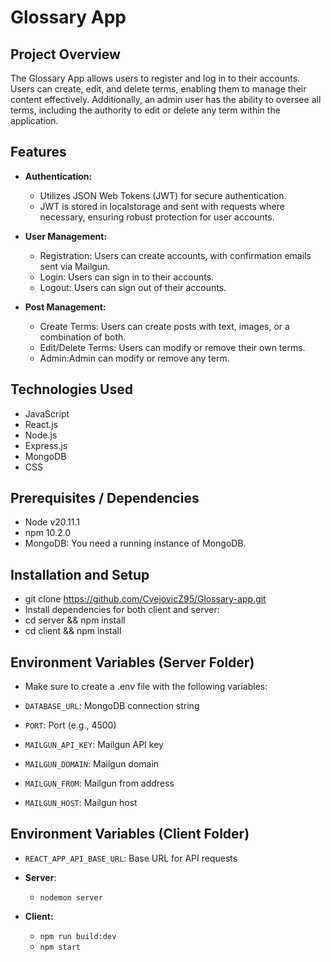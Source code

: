 # Glossary App

## Project Overview

The Glossary App allows users to register and log in to their accounts. Users can create, edit, and delete terms, enabling them to manage their content effectively. Additionally, an admin user has the ability to oversee all terms, including the authority to edit or delete any term within the application.

## Features

- **Authentication:**
  - Utilizes JSON Web Tokens (JWT) for secure authentication.
  - JWT is stored in localstorage and sent with requests where necessary, ensuring   robust protection for user accounts.
  
- **User Management:**

  - Registration: Users can create accounts, with confirmation emails sent via Mailgun.
  - Login: Users can sign in to their accounts.
  - Logout: Users can sign out of their accounts.

- **Post Management:**

  - Create Terms: Users can create posts with text, images, or a combination of both.
  - Edit/Delete Terms: Users can modify or remove their own terms.
  - Admin:Admin can modify or remove any term.

## Technologies Used

- JavaScript
- React.js
- Node.js
- Express.js
- MongoDB
- CSS

## Prerequisites / Dependencies

- Node v20.11.1
- npm 10.2.0
- MongoDB: You need a running instance of MongoDB.

## Installation and Setup

- git clone <https://github.com/CvejovicZ95/Glossary-app.git>
- Install dependencies for both client and server:
- cd server && npm install
- cd client && npm install

## Environment Variables (Server Folder)

- Make sure to create a .env file with the following variables:

- `DATABASE_URL`: MongoDB connection string  
- `PORT`: Port (e.g., 4500)
- `MAILGUN_API_KEY`: Mailgun API key
- `MAILGUN_DOMAIN`: Mailgun domain
- `MAILGUN_FROM`: Mailgun from address
- `MAILGUN_HOST`: Mailgun host

## Environment Variables (Client Folder)

- `REACT_APP_API_BASE_URL`: Base URL for API requests

- **Server**:
  - `nodemon server`
- **Client:**
  - `npm run build:dev`
  - `npm start`
